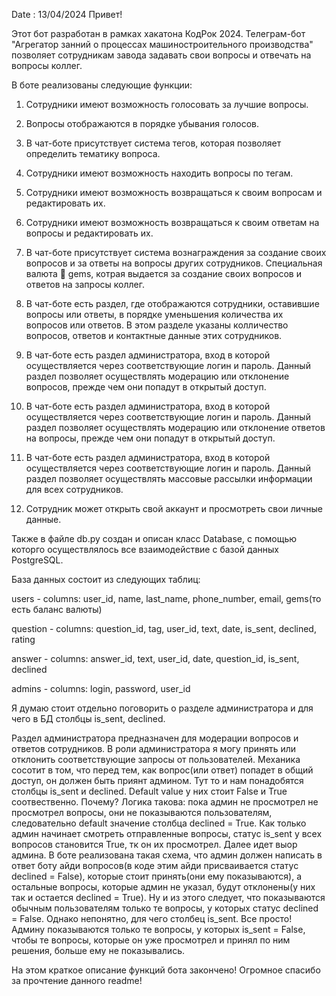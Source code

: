 Date : 13/04/2024
Привет!

Этот бот разработан в рамках хакатона КодРок 2024. Телеграм-бот "Агрегатор занний о процессах машиностроительного производства" позволяет сотрудникам завода задавать свои вопросы и отвечать на вопросы коллег.

В боте реализованы следующие функции:

1. Сотрудники имеют возможность голосовать за лучшие вопросы.

2. Вопросы отображаются в порядке убывания голосов.

3. В чат-боте присутствует система тегов, которая позволяет определить тематику вопроса.

4. Сотрудники имеют возможность находить вопросы по тегам.

5. Сотрудники имеют возможность возвращаться к своим вопросам и редактировать их.

6. Сотрудники имеют возможность возвращаться к своим ответам на вопросы и редактировать их.

7. В чат-боте присутствует система вознаграждения за создание своих вопросов и за ответы на вопросы других сотрудников. Специальная валюта 💎 gems, котрая выдается за создание своих вопросов и ответов на запросы коллег.

8. В чат-боте есть раздел, где отображаются сотрудники, оставившие вопросы или ответы, в порядке уменьшения количества их вопросов или ответов. В этом разделе указаны колличество вопросов, ответов и контактные данные этих сотрудников.

9. В чат-боте есть раздел администратора, вход в которой осуществляется через соответствующие логин и пароль. Данный раздел позволяет осуществлять модерацию или отклонение вопросов, прежде чем они попадут в открытый доступ.

10. В чат-боте есть раздел администратора, вход в которой осуществляется через соответствующие логин и пароль. Данный раздел позволяет осуществлять модерацию или отклонение ответов на вопросы, прежде чем они попадут в открытый доступ.

11. В чат-боте есть раздел администратора, вход в которой осуществляется через соответствующие логин и пароль. Данный раздел позволяет осуществлять массовые рассылки информации для всех сотрудников.

12. Сотрудник может открыть свой аккаунт и просмотреть свои личные данные.

Также в файле db.py создан и описан класс Database, с помощью которго осуществлялось все взаимодействие с базой данных PostgreSQL.

База данных состоит из следующих таблиц:

users - columns: user_id, name, last_name, phone_number, email, gems(то есть баланс валюты)

question - columns: question_id, tag, user_id, text, date, is_sent, declined, rating

answer - columns: answer_id, text, user_id, date, question_id, is_sent, declined

admins - columns: login, password, user_id

Я думаю стоит отдельно поговорить о разделе администратора и для чего в БД столбцы is_sent, declined.

Раздел администратора предназначен для модерации вопросов и ответов сотрудников. В роли администратора я могу принять или отклонить соответствующие запросы от пользователей. Механика сосотит в том, что перед тем, как вопрос(или ответ) попадет в общий доступ, он должен быть приянт админом. Тут то и нам понадобятся столбцы is_sent и declined. Default value у них стоит False и True соотвественно. Почему? Логика такова: пока админ не просмотрел не просмотрел вопросы, они не показываются пользователям, следовательно default значение столбца declined = True. Как только админ начинает смотреть отправленные вопросы, статус is_sent у всех вопросов становится True, тк он их просмотрел. Далее идет выор админа. В боте реализована такая схема, что админ должен написать в ответ боту айди вопросов(в коде этим айди присваивается статус declined = False), которые стоит принять(они ему показываются), а остальные вопросы, которые админ не указал, будут отклонены(у них так и остается declined = True). Ну и из этого следует, что показываются обычным пользователям только те вопросы, у которых статус declined = False. Однако непонятно, для чего столбец is_sent. Все просто! Админу показываются только те вопросы, у которых is_sent = False, чтобы те вопросы, которые он уже просмотрел и принял по ним решения, больше ему не показывались.

На этом краткое описание функций бота закончено! Огромное спасибо за прочтение данного readme!
